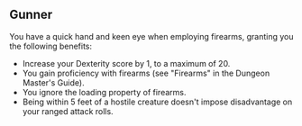 ## Gunner

You have a quick hand and keen eye when employing firearms, granting you the following benefits:

- Increase your Dexterity score by 1, to a maximum of 20.
- You gain proficiency with firearms (see "Firearms" in the Dungeon Master's Guide).
- You ignore the loading property of firearms.
- Being within 5 feet of a hostile creature doesn't impose disadvantage on your ranged attack rolls.